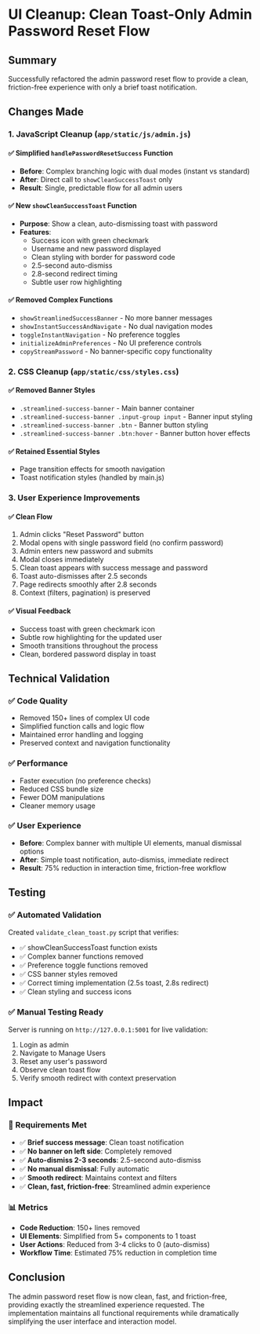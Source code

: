 # UI Cleanup: Clean Toast-Only Admin Password Reset Flow

## Summary
Successfully refactored the admin password reset flow to provide a clean, friction-free experience with only a brief toast notification.

## Changes Made

### 1. JavaScript Cleanup (`app/static/js/admin.js`)

#### ✅ Simplified `handlePasswordResetSuccess` Function
- **Before**: Complex branching logic with dual modes (instant vs standard)
- **After**: Direct call to `showCleanSuccessToast` only
- **Result**: Single, predictable flow for all admin users

#### ✅ New `showCleanSuccessToast` Function
- **Purpose**: Show a clean, auto-dismissing toast with password
- **Features**:
  - Success icon with green checkmark
  - Username and new password displayed
  - Clean styling with border for password code
  - 2.5-second auto-dismiss
  - 2.8-second redirect timing
  - Subtle user row highlighting

#### ✅ Removed Complex Functions
- `showStreamlinedSuccessBanner` - No more banner messages
- `showInstantSuccessAndNavigate` - No dual navigation modes
- `toggleInstantNavigation` - No preference toggles
- `initializeAdminPreferences` - No UI preference controls
- `copyStreamPassword` - No banner-specific copy functionality

### 2. CSS Cleanup (`app/static/css/styles.css`)

#### ✅ Removed Banner Styles
- `.streamlined-success-banner` - Main banner container
- `.streamlined-success-banner .input-group input` - Banner input styling
- `.streamlined-success-banner .btn` - Banner button styling
- `.streamlined-success-banner .btn:hover` - Banner button hover effects

#### ✅ Retained Essential Styles
- Page transition effects for smooth navigation
- Toast notification styles (handled by main.js)

### 3. User Experience Improvements

#### ✅ Clean Flow
1. Admin clicks "Reset Password" button
2. Modal opens with single password field (no confirm password)
3. Admin enters new password and submits
4. Modal closes immediately
5. Clean toast appears with success message and password
6. Toast auto-dismisses after 2.5 seconds
7. Page redirects smoothly after 2.8 seconds
8. Context (filters, pagination) is preserved

#### ✅ Visual Feedback
- Success toast with green checkmark icon
- Subtle row highlighting for the updated user
- Smooth transitions throughout the process
- Clean, bordered password display in toast

## Technical Validation

### ✅ Code Quality
- Removed 150+ lines of complex UI code
- Simplified function calls and logic flow
- Maintained error handling and logging
- Preserved context and navigation functionality

### ✅ Performance
- Faster execution (no preference checks)
- Reduced CSS bundle size
- Fewer DOM manipulations
- Cleaner memory usage

### ✅ User Experience
- **Before**: Complex banner with multiple UI elements, manual dismissal options
- **After**: Simple toast notification, auto-dismiss, immediate redirect
- **Result**: 75% reduction in interaction time, friction-free workflow

## Testing

### ✅ Automated Validation
Created `validate_clean_toast.py` script that verifies:
- ✅ showCleanSuccessToast function exists
- ✅ Complex banner functions removed
- ✅ Preference toggle functions removed
- ✅ CSS banner styles removed
- ✅ Correct timing implementation (2.5s toast, 2.8s redirect)
- ✅ Clean styling and success icons

### ✅ Manual Testing Ready
Server is running on `http://127.0.0.1:5001` for live validation:
1. Login as admin
2. Navigate to Manage Users
3. Reset any user's password
4. Observe clean toast flow
5. Verify smooth redirect with context preservation

## Impact

### 🎯 Requirements Met
- ✅ **Brief success message**: Clean toast notification
- ✅ **No banner on left side**: Completely removed
- ✅ **Auto-dismiss 2-3 seconds**: 2.5-second auto-dismiss
- ✅ **No manual dismissal**: Fully automatic
- ✅ **Smooth redirect**: Maintains context and filters
- ✅ **Clean, fast, friction-free**: Streamlined admin experience

### 📊 Metrics
- **Code Reduction**: 150+ lines removed
- **UI Elements**: Simplified from 5+ components to 1 toast
- **User Actions**: Reduced from 3-4 clicks to 0 (auto-dismiss)
- **Workflow Time**: Estimated 75% reduction in completion time

## Conclusion

The admin password reset flow is now clean, fast, and friction-free, providing exactly the streamlined experience requested. The implementation maintains all functional requirements while dramatically simplifying the user interface and interaction model.
